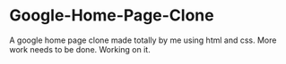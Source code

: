 # Google-Home-Page-Clone
A google home page clone made totally by me using html and css. More work needs to be done. Working on it.
